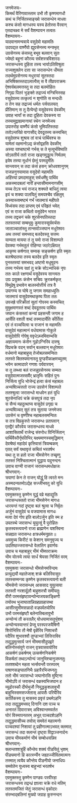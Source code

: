 जनमेजयः-  
किमर्थं वैरिणावास्ताम उभौ तौ कृष्णमागधौ  
कथं च निर्जितस्सङ्ख्ये जरासन्धेन माधवः  
कश्च कंसो मागधस्य यस्य हेतोस्स वैरवान्  
एतदाचक्ष्व मे सर्वं वैशम्पायन तत्वतः  
वैशम्पायनः-  
यादवानामन्ववाये वसुदेवो महामतिः  
उदपद्यत वार्ष्णेयो ह्युग्रसेनस्य मन्त्रभृत्  
उग्रसेनस्य कंसस्तु बभूव बलवान् सुतः  
ज्येष्ठो बहूनां कौरव्य सर्वशस्त्रविशारदः  
जरासन्धस्य दुहिता तस्य भार्याऽतिविश्रुता  
राज्यशुक्लेन दत्ता सा जरासन्धेन धीमता  
तदर्थमुग्रसेनस्य मधुरायां सुतस्तदा  
अभिषिक्तस्तदाऽमात्यैस् स वै तीव्रपराक्रमः  
ऐश्वर्यबलमत्तस्तु स तदा बलमोहितः  
निगृह्य पितरं भुङ्क्ते तद्राज्यं मन्त्रिभिस्सह  
वसुदेवस्य तत्कृत्यं न शृणोति स मन्दधीः  
त तेन सह तद्राज्यं धर्मतः पर्यपालयत्  
प्रीतिमान् स तु दैत्येन्द्रो वसुदेवस्य देवकीम्  
उवाह भार्यां स तदा दुहिता देवकस्य या  
तस्यामुद्वाह्यमानायां रथेन जनमेजय  
उपारुरोह वार्ष्णेयं कंसो भूमिपतिस्तदा  
ततोऽन्तरिक्षे वागासीद् देवदूतस्य कस्यचित्  
वसुदेवश्च शुश्राव तां वाचं पार्थिवश्च सः  
यामेतां वहमानोऽद्य कंसोद्वहसि देवकीम्  
अस्या यश्चाष्टमो गर्भस् स ते मृत्युर्भविष्यति  
सोऽवतीर्य ततो राजा खड्गमुद्धृत्य निर्मलम्  
इयेष तस्या मूर्धानं छेत्तुं परमदुर्मतिः  
सान्त्वयन् स तदा कंसं हसन् क्रोधवशानुगम्  
राजन्ननुनयामास वसुदेवो महामतिः  
अहिंस्यां प्रमदामाहुस् सर्वधर्मेषु पार्थिव  
अकस्मादबलां नारीं हन्तासीमामनागसीम्  
यच्च तेऽत्र भयं राजञ् शक्यते बाधितुं त्वया  
इयं च शक्या पालयितुं समयश्चैव रक्षितुम्  
अस्यास्त्वमष्टमं गर्भं जातमात्रं महीपते  
विध्वंसय तदा प्राप्तम् एवं परिहृतं भवेत्  
एवं स राजा कथितो वसुदेवेन भारत  
तस्य तद्वचनं चके शूरसेनपतिस्तदा  
ततस्तस्यां सम्बभूवुः कुमारास्सूर्यवर्चसः  
जाताञ्चातांस्तु तान्सर्वाञ्जघान मधुरेश्वरः  
अथ तस्यां समभवद् बलदेवस्तु सत्तमः  
याम्यता मायया तं तु यमो राजा विशाम्पते  
देवक्या गर्भमतुलं रोहिण्या जठरेऽक्षिपत्  
आकृष्य कर्षणात् सम्यक् सङ्कर्षण इति स्मृतः  
बलश्रेष्ठतया तस्य बलदेव इति स्मृतः  
पुनस्तस्यां समभवद् अष्टमो मधुमूदनः  
तस्य गर्भस्य रक्षां तु चक्रे सोऽभ्यधिकं नृपः  
ततः काले रक्षणार्थं वसुदेवस्य सान्त्वतः  
उग्रः प्रयुक्तः कंसेन सचिवः क्रूरकर्मकृत्  
विमूढेषु प्रभावेन बालस्योत्तीर्य तत्र वै  
उपागम्य स घोषे तु जगाम समहाध्युतिः  
जातमात्रं वासुदेवमथाकृष्य पिता ततः  
उपजह्रे परिक्रीतां सुतां गोपस्य कस्यचित्  
मुमुक्षमाणस्तं शब्दं देवदूतस्य पार्थिवः  
जघान कंसस्तां कन्यां प्रहसन्ती जगाम ह  
आर्येति वशती शब्दं तस्मादार्येति कीर्तिता  
एवं तं वञ्चयित्वा च राजानं स महामतिः  
वासुदेवं महात्मानं वर्धयामास गोकुले  
वासुदेवोपि गोपेषु ववृधेऽब्जमिवाम्भसि  
अज्ञायमानः कंसेन गूढोऽग्निरिव दारुषु  
विप्रचक्रे वदन् सर्वान् बल्लवान् मधुरेश्वरः  
वर्धमानो महाबाहुस् तेजोबलसमन्वितः  
ततस्ते क्लिश्यमानास्तु पुण्डरीकाक्षमच्युतम्  
भयेन कामादपरे गणशः पर्यवारयन्  
स तु लब्ध्वा बलं राजन्नुग्रसेनस्य सम्मतः  
वसुदेवात्मजस्सर्वैर् भ्रातृभिः सहितं पुनः  
निर्जित्य युधि भोजेन्द्रं हत्वा कंसं महाबलः  
अभ्यषिञ्चत्ततो राज्य उग्रसेनं विशाम्पते  
ततश्श्रुत्वा जरासन्धो माधवेन हतं युधि  
शूरसेनाधिपं चक्रे कंसपुत्रं तदा नृप  
स सैन्यं महदुत्थाप्य वासुदेवं प्रगृह्य च  
अभ्यषिञ्चत् सुतं तत्र सुताया जनमेजय  
उग्रसेनं च वृष्णींश्च महाबलसमन्वितः  
स तत्र विप्रकुरुते जरासन्धः प्रतापवान्  
एतद्वैरं कौरवेय जरासन्धस्य माधवे  
आशासितार्थे राजेन्द्र संरुरोध विनिर्जितान्  
पार्थिवैस्तैर्नृपतिभिर् यक्ष्यमाणस्समृद्धिमान्  
देवश्रेष्ठं महादेवं कृत्तिवासं त्रियम्बकम्  
एतत् सर्वं यथावृत्तं कथितं भरतर्षभ  
यथा तु स हतो राजा भीमसेनेन तच्छृणु  
ततस्तं निश्चितात्मानं युद्धाय यदुनन्दनः  
उवाच वाग्मी राजानं जरासन्धमधोक्षजः  
श्रीभगवान्-  
त्रयाणां केन ते राजन् योद्धुं हि त्वरते मनः  
अस्मदन्यतमोऽद्येह सज्जीभवतु को युधि  
वैशम्पायनः-  
एवमुक्तस्तु कृष्णेन युद्धं वव्रे महाद्युतिः  
जरासन्धस्ततो राजा भीमसेनेन मागधः      
धारयन्तं गदां दृष्ट्वा बलं श्रुत्वा च निर्वृतः  
अर्जुनं वासुदेवं च वजयामास मागधः  
मत्वा देवं गोप इति बालोऽर्जुन इति स्म ह  
उपतस्थे जरासन्धं युयुत्सुं वै पुरोहितः  
कृतस्वस्त्ययनो राजा ब्राह्मणेन यशस्विना  
सन्नह्यत जरासन्धः क्षत्रधर्ममनुव्रतः॥  
अवमुच्य किरीटं स केशान् समनुमृज्य च  
उदतिष्ठज्जरासन्धो वेलातिग इवार्णवः  
उवाच च महाबाहुर् भीमं भीमपराक्रमः  
भीम योत्स्ये त्वया सार्धं श्रेयसा निर्जितं वरम्  
वैशम्पायनः-  
एवमुक्त्वा जरासन्धो भीमसेनमरिन्दमः  
प्रत्युद्ययौ महातेजाश् शक्रं बलिरिवासुरः  
ततस्सम्मन्त्र्य कृष्णेन कृतस्वस्त्ययनो बली  
भीमसेनो जरासन्धम् आससाद युयुत्सया  
ततस्तौ नरशार्दूलौ बाहुशस्त्रौ समीयतुः  
वीरौ परमसंहृष्टावन्योन्यजयकाङ्क्षिणौ  
तयोरथ भुजाघातान्निग्रहप्रग्रहात्तथा  
आसीत्सुभीमसन्नादो वज्रपर्वतयोरिव  
उभौ परमसंहृष्टौ बलेनातिबलावुभौ  
अन्योन्यं तौ करतलैर् योधयामासतुर्भृशम्  
अन्योन्यस्यान्तरं प्रेप्सू परस्परजयैषिणौ  
शिरोभिरिव तौ मेषौ वृक्षैरिव निशाचरौ  
पदैरिव शुभावश्वौ तुण्डाभ्यां तित्तिराविव  
तद्युद्धमुत्सार्य जनं भीममासीदुपह्वरे  
बलिनोस्संयुगे राजन् वृत्रवासवयोरिव  
आकर्षणं प्रकर्षणम् उत्कर्षणनिकर्षणे  
विकर्षतां तथाऽन्योन्यं जानुभिश्चानुजघ्नतुः  
ततश्शब्देन महता भर्त्सयन्तौ परस्परम्  
पाषाणसङ्घातनिभैः प्रहारैरभिजघ्नतुः  
ततो भीमं जरासन्धो जघानोरसि मुष्टिना  
भीमोऽपि तं जरासन्धं वक्षस्यभिजघान ह  
व्यूढोरस्कौ दीर्घभुजौ नियुद्धकुशलावुभौ  
बाहुभिस्समसज्जेतास् आयसैः परिघैरिव  
कार्तिकस्य तु मासस्य प्रवृत्तं प्रथमेऽहनि  
तदा तद्युद्धमभवद् दिनानि दश पञ्च च  
अनारतं दिवारात्रम् अविश्वान्तमवर्तत  
घोरं विस्मापनतरम् अभूत् पञ्चदशेऽहनि  
तद्युद्धमासीच्च तयोस् समवेतं महात्मनोः  
पञ्चदश्यां निशायां तु प्रहीणात्माऽभवत् क्लमात्  
जरासन्धं तदा क्लान्तं दृष्ट्वा विद्वाञ्जनार्दनः  
उवाच भीमकर्माणं भीमं सम्बोधयन्निव  
श्रीभगवान्-  
क्लान्तश्शत्रुर्हि कौन्तेय शक्यं पीडयितुं भृशम्  
पीड्यमानो हि कार्त्स्न्येन जह्याज्जीवितमात्मनः  
तस्मात् त्वयैव कौन्तेय पीडनीयो जनाधिपः  
समवेतेन युध्यस्व बाहुभ्यां भरतर्षभ  
वैशम्पायनः-  
एवमुक्तस्तु कृष्णेन पाण्डवः परवीरहा  
जरासन्धस्य तद्रन्ध्रं ज्ञात्वा चक्रे वधे मतिम्  
ततस्तमजितं जेतुं जरासन्धं वृकोदरः  
संरम्भाद्बलिनां मुख्यो जग्राह कुरुनन्दन  
